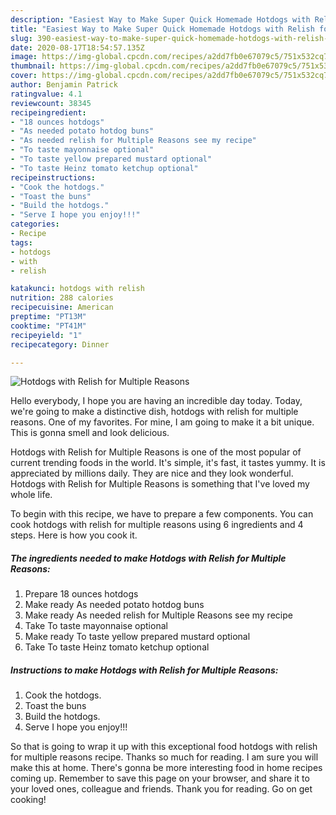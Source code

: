 ```yaml
---
description: "Easiest Way to Make Super Quick Homemade Hotdogs with Relish for Multiple Reasons"
title: "Easiest Way to Make Super Quick Homemade Hotdogs with Relish for Multiple Reasons"
slug: 390-easiest-way-to-make-super-quick-homemade-hotdogs-with-relish-for-multiple-reasons
date: 2020-08-17T18:54:57.135Z
image: https://img-global.cpcdn.com/recipes/a2dd7fb0e67079c5/751x532cq70/hotdogs-with-relish-for-multiple-reasons-recipe-main-photo.jpg
thumbnail: https://img-global.cpcdn.com/recipes/a2dd7fb0e67079c5/751x532cq70/hotdogs-with-relish-for-multiple-reasons-recipe-main-photo.jpg
cover: https://img-global.cpcdn.com/recipes/a2dd7fb0e67079c5/751x532cq70/hotdogs-with-relish-for-multiple-reasons-recipe-main-photo.jpg
author: Benjamin Patrick
ratingvalue: 4.1
reviewcount: 38345
recipeingredient:
- "18 ounces hotdogs"
- "As needed potato hotdog buns"
- "As needed relish for Multiple Reasons see my recipe"
- "To taste mayonnaise optional"
- "To taste yellow prepared mustard optional"
- "To taste Heinz tomato ketchup optional"
recipeinstructions:
- "Cook the hotdogs."
- "Toast the buns"
- "Build the hotdogs."
- "Serve I hope you enjoy!!!"
categories:
- Recipe
tags:
- hotdogs
- with
- relish

katakunci: hotdogs with relish 
nutrition: 288 calories
recipecuisine: American
preptime: "PT13M"
cooktime: "PT41M"
recipeyield: "1"
recipecategory: Dinner

---
```



![Hotdogs with Relish for Multiple Reasons](https://img-global.cpcdn.com/recipes/a2dd7fb0e67079c5/751x532cq70/hotdogs-with-relish-for-multiple-reasons-recipe-main-photo.jpg)

Hello everybody, I hope you are having an incredible day today. Today, we're going to make a distinctive dish, hotdogs with relish for multiple reasons. One of my favorites. For mine, I am going to make it a bit unique. This is gonna smell and look delicious.



Hotdogs with Relish for Multiple Reasons is one of the most popular of current trending foods in the world. It's simple, it's fast, it tastes yummy. It is appreciated by millions daily. They are nice and they look wonderful. Hotdogs with Relish for Multiple Reasons is something that I've loved my whole life.


To begin with this recipe, we have to prepare a few components. You can cook hotdogs with relish for multiple reasons using 6 ingredients and 4 steps. Here is how you cook it.

<!--inarticleads1-->

##### The ingredients needed to make Hotdogs with Relish for Multiple Reasons:

1. Prepare 18 ounces hotdogs
1. Make ready As needed potato hotdog buns
1. Make ready As needed relish for Multiple Reasons see my recipe
1. Take To taste mayonnaise optional
1. Make ready To taste yellow prepared mustard optional
1. Take To taste Heinz tomato ketchup optional




<!--inarticleads2-->

##### Instructions to make Hotdogs with Relish for Multiple Reasons:

1. Cook the hotdogs.
1. Toast the buns
1. Build the hotdogs.
1. Serve I hope you enjoy!!!




So that is going to wrap it up with this exceptional food hotdogs with relish for multiple reasons recipe. Thanks so much for reading. I am sure you will make this at home. There's gonna be more interesting food in home recipes coming up. Remember to save this page on your browser, and share it to your loved ones, colleague and friends. Thank you for reading. Go on get cooking!
